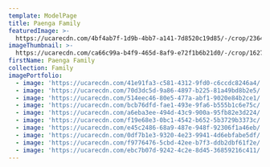 ```yaml
---
template: ModelPage
title: Paenga Family
featuredImage: >-
  https://ucarecdn.com/4bf4ab7f-1d9b-4bb7-a141-7d8520c19d85/-/crop/2364x850/0,250/-/preview/
imageThumbnail: >-
  https://ucarecdn.com/ca66c99a-b4f9-465d-8af9-e72f1b6b21d0/-/crop/1627x2178/80,0/-/preview/
firstName: Paenga Family
collection: Family
imagePortfolio:
  - image: 'https://ucarecdn.com/41e91fa3-c581-4312-9fd0-c6ccdc8246a4/'
  - image: 'https://ucarecdn.com/70d3dc5d-9a86-4897-b225-81a49bd8b2e5/'
  - image: 'https://ucarecdn.com/514eec46-80e5-477a-abf1-9020e84b2ce1/'
  - image: 'https://ucarecdn.com/bcb76dfd-fae1-493e-9fa6-b555b1c6e75c/'
  - image: 'https://ucarecdn.com/a6eba3ee-494d-43c9-900a-95fb82e3d224/'
  - image: 'https://ucarecdn.com/f19e68e3-0bc1-4542-b652-5b3729b3373c/'
  - image: 'https://ucarecdn.com/e45c2486-68a9-487e-948f-92306f1a46eb/'
  - image: 'https://ucarecdn.com/0df7b1e3-9320-4e23-9941-4d6ebfabe5df/'
  - image: 'https://ucarecdn.com/f9776476-5cbd-42ee-b7f3-ddb2dbf61f2e/'
  - image: 'https://ucarecdn.com/ebc7b07d-9242-4c2e-8d45-36859216c411/'
---
```


